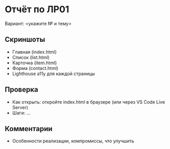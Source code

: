 # Отчёт по ЛР01

Вариант: <укажите № и тему>

## Скриншоты
- Главная (index.html)
- Список (list.html)
- Карточка (item.html)
- Форма (contact.html)
- Lighthouse a11y для каждой страницы

## Проверка
- Как открыть: откройте index.html в браузере (или через VS Code Live Server)
- Шаги: ...

## Комментарии
- Особенности реализации, компромиссы, что улучшить
